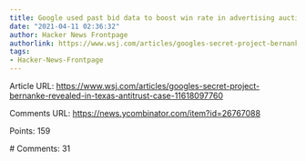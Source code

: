 ```yaml
---
title: Google used past bid data to boost win rate in advertising auctions
date: "2021-04-11 02:36:32"
author: Hacker News Frontpage
authorlink: https://www.wsj.com/articles/googles-secret-project-bernanke-revealed-in-texas-antitrust-case-11618097760
tags:
- Hacker-News-Frontpage
---
```


<p>Article URL: <a href="https://www.wsj.com/articles/googles-secret-project-bernanke-revealed-in-texas-antitrust-case-11618097760">https://www.wsj.com/articles/googles-secret-project-bernanke-revealed-in-texas-antitrust-case-11618097760</a></p>
<p>Comments URL: <a href="https://news.ycombinator.com/item?id=26767088">https://news.ycombinator.com/item?id=26767088</a></p>
<p>Points: 159</p>
<p># Comments: 31</p>
